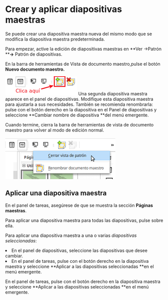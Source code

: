 
# Crear y aplicar diapositivas maestras

Se puede crear una diapositiva maestra nueva del mismo modo que se modifica la diapositiva maestra predeterminada.

Para empezar, active la edición de diapositivas maestras en **Ver →Patrón ****→** Patrón de diapositivas.

En la barra de herramientas de Vista de documento maestro,pulse el botón **Nuevo documento maestro.**

![](img/Seleccion_390.png)
Una segunda diapositiva maestra aparece en el panel de diapositivas. Modifique esta diapositiva maestra para ajustarla a sus necesidades. También se recomienda renombrarla: pulse con el botón derecho en la diapositiva en el Panel de diapositivas y seleccione **Cambiar nombre de diapositiva **del menú emergente.

Cuando termine, cierra la barra de herramientas de vista de documento maestro para volver al modo de edición normal.

![](img/Seleccion_392.png)
## Aplicar una diapositiva maestra

En el panel de tareas, asegúrese de que se muestra la sección **Páginas maestras**.

Para aplicar una diapositiva maestra para todas las diapositivas, pulse sobre ella.

Para aplicar una diapositiva maestra a una o varias *diapositivas seleccionadas*:

<li value="1">
En el panel de diapositivas, seleccione las diapositivas que desee cambiar.
</li>
<li>
En el panel de tareas, pulse con el botón derecho en la diapositiva maestra y seleccione **Aplicar a las diapositivas seleccionadas **en el menú emergente.
</li>

En el panel de tareas, pulse con el botón derecho en la diapositiva maestra y seleccione **Aplicar a las diapositivas seleccionadas **en el menú emergente.

